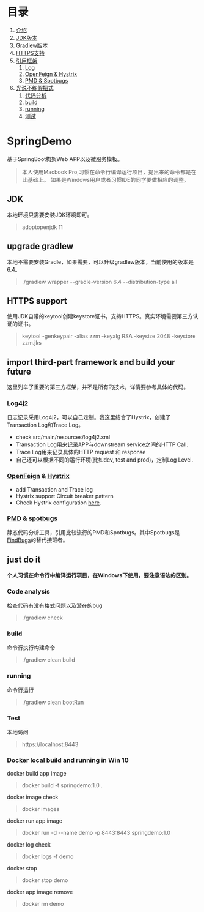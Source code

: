 # 目录
1. [介绍](#introduction)
2. [JDK版本](#jdk)
3. [Gradlew版本](#gradlew)
4. [HTTPS支持](#https)
5. [引用框架](#frameworks)
    1. [Log](#log4j2)
    2. [OpenFeign & Hystrix](#openfeign)
    3. [PMD & Spotbugs](#pmd)
6. [光说不练假把式](#justdoit)
    1. [代码分析](#codecheck)
    2. [build](#cleanbuild)
    3. [running](#running)
    4. [测试](#testing)

# SpringDemo <a name="introduction"></a>
基于SpringBoot构架Web APP以及微服务模板。
> 本人使用Macbook Pro,习惯在命令行编译运行项目，提出来的命令都是在此基础上。
> 如果是Windows用户或者习惯IDE的同学要做相应的调整。

## JDK <a name="jdk"></a>
本地环境只需要安装JDK环境即可。
> adoptopenjdk 11

## upgrade gradlew <a name="gradlew"></a>
本地不需要安装Gradle，如果需要，可以升级gradlew版本，当前使用的版本是6.4。
> ./gradlew wrapper --gradle-version 6.4 --distribution-type all

## HTTPS support <a name="https"></a>
使用JDK自带的keytool创建keystore证书，支持HTTPS。真实环境需要第三方认证的证书。
> keytool -genkeypair -alias zzm -keyalg RSA -keysize 2048 -keystore zzm.jks 

## import third-part framework and build your future <a name="frameworks"></a>
这里列举了重要的第三方框架，并不是所有的技术，详情要参考具体的代码。

### Log4j2 <a name="log4j2"></a>
日志记录采用Log4j2，可以自己定制。我这里结合了Hystrix，创建了Transaction Log和Trace Log。
* check src/main/resources/log4j2.xml
* Transaction Log用来记录APP与downstream service之间的HTTP Call.
* Trace Log用来记录具体的HTTP request 和 response
* 自己还可以根据不同的运行环境(比如dev, test and prod)，定制Log Level.

### [OpenFeign](https://github.com/OpenFeign/feign) & [Hystrix](https://github.com/Netflix/Hystrix) <a name="openfeign"></a>
* add Transaction and Trace log
* Hystrix support Circuit breaker pattern
* Check Hystrix configuration [here](https://github.com/Netflix/Hystrix/wiki/Configuration).

### [PMD](https://pmd.github.io/) & [spotbugs](https://github.com/spotbugs/spotbugs) <a name="pmd"></a>
静态代码分析工具，引用比较流行的PMD和Spotbugs。其中Spotbugs是[FindBugs](https://github.com/findbugsproject/findbugs)的替代接班者。

## just do it <a name="justdoit"></a>
**个人习惯在命令行中编译运行项目，在Windows下使用，要注意语法的区别。**

### Code analysis <a name="codecheck"></a>
检查代码有没有格式问题以及潜在的bug
> ./gradlew check

### build <a name="cleanbuild"></a>
命令行执行构建命令
> ./gradlew clean build

### running <a name="running"></a>
命令行运行
> ./gradlew clean bootRun

### Test <a name="testing"></a>
本地访问
> https://localhost:8443

### Docker local build and running in Win 10
docker build app image
> docker build -t springdemo:1.0 .

docker image check
> docker images

docker run app image
> docker run -d --name demo -p 8443:8443 springdemo:1.0

docker log check
> docker logs -f demo

docker stop
> docker stop demo

docker app image remove
> docker rm demo 
